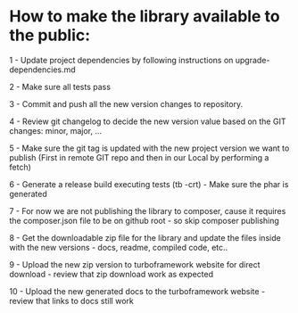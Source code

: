 # How to make the library available to the public:

1 - Update project dependencies by following instructions on upgrade-dependencies.md

2 - Make sure all tests pass

3 - Commit and push all the new version changes to repository.

4 - Review git changelog to decide the new version value based on the GIT changes: minor, major, ...

5 - Make sure the git tag is updated with the new project version we want to publish
    (First in remote GIT repo and then in our Local by performing a fetch)

6 - Generate a release build executing tests (tb -crt)
     - Make sure the phar is generated

7 - For now we are not publishing the library to composer, cause it requires the composer.json file to be on github root
    - so skip composer publishing

8 - Get the downloadable zip file for the library and update the files inside with the new versions
    - docs, readme, compiled code, etc..
    
9 - Upload the new zip version to turboframework website for direct download
    - review that zip download work as expected

10 - Upload the new generated docs to the turboframework website
    - review that links to docs still work